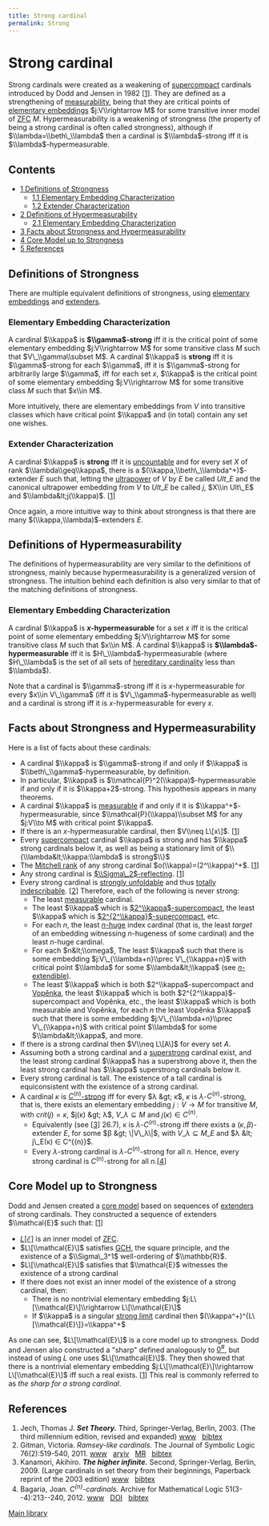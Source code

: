 ```yaml
---
title: Strong cardinal
permalink: Strong
---
```

# Strong cardinal











Strong cardinals were created as a weakening of
[supercompact](Supercompact "Supercompact")
cardinals introduced by Dodd and Jensen in 1982
\[[1](#bibkey_Jech2003:SetTheory)\]. They are defined as a strengthening
of
[measurability](Measurable "Measurable"),
being that they are critical points of [elementary
embeddings](Elementary_embedding "Elementary embedding")
$j:V\\rightarrow M$ for some transitive inner model of
[ZFC](ZFC "ZFC") $M$.
Hypermeasurability is a weakening of strongness (the property of being a
strong cardinal is often called strongness), although if
$\\lambda=\\beth\_\\lambda$ then a cardinal is $\\lambda$-strong iff it
is $\\lambda$-hypermeasurable.



## Contents


-   [<span class="tocnumber">1</span> <span class="toctext">Definitions
    of Strongness</span>](#Definitions_of_Strongness)
    -   [<span class="tocnumber">1.1</span> <span
        class="toctext">Elementary Embedding
        Characterization</span>](#Elementary_Embedding_Characterization)
    -   [<span class="tocnumber">1.2</span> <span
        class="toctext">Extender
        Characterization</span>](#Extender_Characterization)
-   [<span class="tocnumber">2</span> <span class="toctext">Definitions
    of Hypermeasurability</span>](#Definitions_of_Hypermeasurability)
    -   [<span class="tocnumber">2.1</span> <span
        class="toctext">Elementary Embedding
        Characterization</span>](#Elementary_Embedding_Characterization_2)
-   [<span class="tocnumber">3</span> <span class="toctext">Facts about
    Strongness and
    Hypermeasurability</span>](#Facts_about_Strongness_and_Hypermeasurability)
-   [<span class="tocnumber">4</span> <span class="toctext">Core Model
    up to Strongness</span>](#Core_Model_up_to_Strongness)
-   [<span class="tocnumber">5</span> <span
    class="toctext">References</span>](#References)


## Definitions of Strongness

There are multiple equivalent definitions of strongness, using
[elementary
embeddings](Elementary_embedding "Elementary embedding")
and
<a href="index.php?title=Extender&amp;action=edit&amp;redlink=1" class="new" title="Extender (page does not exist)">extenders</a>.

### <span id="Elementary_Embedding_Characterization" class="mw-headline">Elementary Embedding Characterization</span>

A cardinal $\\kappa$ is **$\\gamma$-strong** iff it is the critical
point of some elementary embedding $j:V\\rightarrow M$ for some
transitive class $M$ such that $V\_\\gamma\\subset M$. A cardinal
$\\kappa$ is **strong** iff it is $\\gamma$-strong for each $\\gamma$,
iff it is $\\gamma$-strong for arbitrarily large $\\gamma$, iff for each
set $x$, $\\kappa$ is the critical point of some elementary embedding
$j:V\\rightarrow M$ for some transitive class $M$ such that $x\\in M$.

More intuitively, there are elementary embeddings from $V$ into
transitive classes which have critical point $\\kappa$ and (in total)
contain any set one wishes.

### <span id="Extender_Characterization" class="mw-headline">Extender Characterization</span>

A cardinal $\\kappa$ is **strong** iff it is
<a href="Uncountable" class="mw-redirect" title="Uncountable">uncountable</a>
and for every set $X$ of rank $\\lambda\\geq\\kappa$, there is a
$(\\kappa,\\beth\_\\lambda^+)$-extender $E$ such that, letting the
[ultrapower](Ultrapower "Ultrapower")
of $V$ by $E$ be called $Ult\_E$ and the canonical ultrapower embedding
from $V$ to $Ult\_E$ be called $j$, $X\\in Ult\_E$ and
$\\lambda&lt;j(\\kappa)$. \[[1](#bibkey_Jech2003:SetTheory)\]

Once again, a more intuitive way to think about strongness is that there
are many $(\\kappa,\\lambda)$-extenders $E$.

## Definitions of Hypermeasurability

The definitions of hypermeasurability are very similar to the
definitions of strongness, mainly because hypermeasurability is a
generalized version of strongness. The intuition behind each definition
is also very similar to that of the matching definitions of strongness.

### <span id="Elementary_Embedding_Characterization_2" class="mw-headline">Elementary Embedding Characterization</span>

A cardinal $\\kappa$ is **$x$-hypermeasurable** for a set $x$ iff it is
the critical point of some elementary embedding $j:V\\rightarrow M$ for
some transitive class $M$ such that $x\\in M$. A cardinal $\\kappa$ is
**$\\lambda$-hypermeasurable** iff it is $H\_\\lambda$-hypermeasurable
(where $H\_\\lambda$ is the set of all sets of [hereditary
cardinality](Hereditary_Cardinality "Hereditary Cardinality")
less than $\\lambda$).

Note that a cardinal is $\\gamma$-strong iff it is $x$-hypermeasurable
for every $x\\in V\_\\gamma$ (iff it is $V\_\\gamma$-hypermeasurable as
well) and a cardinal is strong iff it is $x$-hypermeasurable for every
$x$.

## Facts about Strongness and Hypermeasurability

Here is a list of facts about these cardinals:

-   A cardinal $\\kappa$ is $\\gamma$-strong if and only if $\\kappa$ is
    $\\beth\_\\gamma$-hypermeasurable, by definition.
-   In particular, $\\kappa$ is
    $\\mathcal{P}^2(\\kappa)$-hypermeasurable if and only if it is
    $\\kappa+2$-strong. This hypothesis appears in many theorems.
-   A cardinal $\\kappa$ is
    [measurable](Measurable "Measurable")
    if and only if it is $\\kappa^+$-hypermeasurable, since
    $\\mathcal{P}(\\kappa)\\subset M$ for any $j:V\\to M$ with critical
    point $\\kappa$.
-   If there is an $x$-hypermeasurable cardinal, then $V\\neq L\[x\]$.
    \[[1](#bibkey_Jech2003:SetTheory)\]
-   Every
    [supercompact](Supercompact "Supercompact")
    cardinal $\\kappa$ is strong and has $\\kappa$ strong cardinals
    below it, as well as being a stationary limit of
    $\\{\\lambda&lt;\\kappa:\\lambda$ is strong$\\}$
-   The [Mitchell
    rank](Mitchell_rank "Mitchell rank")
    of any strong cardinal $o(\\kappa)=(2^\\kappa)^+$.
    \[[1](#bibkey_Jech2003:SetTheory)\]
-   Any strong cardinal is
    [$\\Sigma\_2$-reflecting](Reflecting "Reflecting").
    \[[1](#bibkey_Jech2003:SetTheory)\]
-   Every strong cardinal is [strongly
    unfoldable](Unfoldable "Unfoldable")
    and thus [totally
    indescribable](Indescribable "Indescribable").
    \[[2](#bibkey_Gitman2011:RamseyLikeCardinals)\] Therefore, each of
    the following is never strong:
    -   The least
        [measurable](Measurable "Measurable")
        cardinal.
    -   The least $\\kappa$ which is
        [$2^\\kappa$-supercompact](Supercompact "Supercompact"),
        the least $\\kappa$ which is
        [$2^{2^\\kappa}$-supercompact](Supercompact "Supercompact"),
        etc.
    -   For each $n$, the least
        [$n$-huge](Huge "Huge")
        index cardinal (that is, the least *target* of an embedding
        witnessing $n$-hugeness of some cardinal) and the least $n$-huge
        cardinal.
    -   For each $n&lt;\\omega$, The least $\\kappa$ such that there is
        some embedding $j:V\_{\\lambda+n}\\prec V\_{\\kappa+n}$ with
        critical point $\\lambda$ for some $\\lambda&lt;\\kappa$ (see
        [$n$-extendible](Extendible "Extendible")).
    -   The least $\\kappa$ which is both $2^\\kappa$-supercompact and
        [Vopěnka](Vopenka "Vopenka"),
        the least $\\kappa$ which is both $2^{2^\\kappa}$-supercompact
        and Vopěnka, etc., the least $\\kappa$ which is both measurable
        and Vopěnka, for each $n$ the least Vopěnka $\\kappa$ such that
        there is some embedding $j:V\_{\\lambda+n}\\prec V\_{\\kappa+n}$
        with critical point $\\lambda$ for some $\\lambda&lt;\\kappa$,
        and more.
-   If there is a strong cardinal then $V\\neq L\[A\]$ for every set
    $A$.
-   Assuming both a strong cardinal and a
    [superstrong](Superstrong "Superstrong")
    cardinal exist, and the least strong cardinal $\\kappa$ has a
    superstrong above it, then the least strong cardinal has $\\kappa$
    superstrong cardinals below it.
-   Every strong cardinal is tall. The existence of a tall cardinal is
    equiconsistent with the existence of a strong cardinal.
-   A cardinal $κ$ is
    <a href="Correct" class="mw-redirect" title="Correct">$C^{(n)}$-strong</a>
    iff for every $λ &gt; κ$, $κ$ is $λ$-$C^{(n)}$-strong, that is,
    there exists an elementary embedding $j : V → M$ for transitive $M$,
    with $crit(j) = κ$, $j(κ) &gt; λ$, $V\_λ ⊆ M$ and $j(κ) ∈ C^{(n)}$.
    -   Equivalently (see \[[3](#bibkey_Kanamori2009:HigherInfinite)\]
        26.7), κ is $λ$-$C^{(n)}$-strong iff there exists a $(κ,
        β)$-extender $E$, for some $β &gt; \|V\_λ\|$, with $V\_λ ⊆ M\_E$
        and $λ &lt; j\_E(κ) ∈ C^{(n)}$.
    -   Every $λ$-strong cardinal is $λ$-$C^{(n)}$-strong for all $n$.
        Hence, every strong cardinal is $C^{(n)}$-strong for all
        $n$.\[[4](#bibkey_Bagaria2012:CnCardinals)\]

## Core Model up to Strongness

Dodd and Jensen created a [core
model](Core_model "Core model")
based on sequences of
<a href="index.php?title=Extender&amp;action=edit&amp;redlink=1" class="new" title="Extender (page does not exist)">extenders</a>
of strong cardinals. They constructed a sequence of extenders
$\\mathcal{E}$ such that: \[[1](#bibkey_Jech2003:SetTheory)\]

-   <a href="L" class="mw-redirect" title="L">$L[\mathcal{E}]$</a>
    is an inner model of
    [ZFC](ZFC "ZFC").
-   $L\[\\mathcal{E}\]$ satisfies
    <a href="GCH" class="mw-redirect" title="GCH">GCH</a>,
    the square principle, and the existence of a $\\Sigma\_3^1$
    well-ordering of $\\mathbb{R}$.
-   $L\[\\mathcal{E}\]$ satisfies that $\\mathcal{E}$ witnesses the
    existence of a strong cardinal
-   If there does not exist an inner model of the existence of a strong
    cardinal, then:
    -   There is no nontrivial elementary embedding
        $j:L\[\\mathcal{E}\]\\rightarrow L\[\\mathcal{E}\]$
    -   If $\\kappa$ is a singular [strong
        limit](Beth "Beth")
        cardinal then $(\\kappa^+)^{L\[\\mathcal{E}\]}=\\kappa^+$

As one can see, $L\[\\mathcal{E}\]$ is a core model up to strongness.
Dodd and Jensen also constructed a "sharp" defined analogously to
<a href="Zero_sharp" class="mw-redirect" title="Zero sharp">$0^{\#}$</a>,
but instead of using $L$ one uses $L\[\\mathcal{E}\]$. They then showed
that there is a nontrivial elementary embedding
$j:L\[\\mathcal{E}\]\\rightarrow L\[\\mathcal{E}\]$ iff such a real
exists. \[[1](#bibkey_Jech2003:SetTheory)\] This real is commonly
referred to as *the sharp for a strong cardinal*.

## References

1.  <span id="bibkey_Jech2003:SetTheory">Jech, Thomas J. ***Set
    Theory.*** Third, Springer-Verlag, Berlin, 2003. (The third
    millennium edition, revised and expanded)
    <a href="https://logic.wikischolars.columbia.edu/file/view/Jech%2C+T.+J.+%282003%29.+Set+Theory+%28The+3rd+millennium+ed.%29.pdf" class="extiw">www</a>   <a href="javascript:bibpopup(&#39;@book%7BJech2003:SetTheory,%20%20%20%20AUTHOR%20=%20%7BJech,%20Thomas%20J.%7D,%3Cbr%3E%20%20%20%20TITLE%20=%20%7BSet%20Theory%7D,%3Cbr%3E%20%20%20%20SERIES%20=%20%7BSpringer%20Monographs%20in%20Mathematics%7D,%3Cbr%3E%20%20%20%20%20%20NOTE%20=%20%7BThe%20third%20millennium%20edition,%20revised%20and%20expanded%7D,%3Cbr%3E%20PUBLISHER%20=%20%7BSpringer-Verlag%7D,%3Cbr%3E%20%20%20%20%20EDITION%20=%20%7BThird%7D,%3Cbr%3E%20%20%20%20%20ADDRESS%20=%20%7BBerlin%7D,%3Cbr%3E%20%20%20%20%20YEAR%20=%20%7B2003%7D,%3Cbr%3E%20%20%20%20%20URL%20=%20%7Bhttps://logic.wikischolars.columbia.edu/file/view/Jech%2C+T.+J.+%282003%29.+Set+Theory+%28The+3rd+millennium+ed.%29.pdf%7D,%3Cbr%3E%7D&#39;)" class="bibtex">bibtex</a></span>
2.  <span id="bibkey_Gitman2011:RamseyLikeCardinals">Gitman, Victoria.
    *Ramsey-like cardinals.* The Journal of Symbolic Logic
    76(2):519-540, 2011.
    <a href="http://boolesrings.org/victoriagitman/files/2011/08/ramseylikecardinals.pdf" class="extiw">www</a>   <a href="http://web.archive.org/web/20191005051156/http://arxiv.org/abs/0801.4723" class="extiw">arχiv</a>   <a href="http://web.archive.org/web/20191005051156/http://www.ams.org/mathscinet-getitem?mr=2830415" class="extiw">MR</a>   <a href="javascript:bibpopup(&#39;@ARTICLE%20%7BGitman2011:RamseyLikeCardinals,AUTHOR%20=%20%7BGitman,%20Victoria%7D,%3Cbr%3ETITLE%20=%20%7BRamsey-like%20cardinals%7D,%3Cbr%3EJOURNAL%20=%20%7BThe%20Journal%20of%20Symbolic%20Logic%7D,%3Cbr%3EVOLUME%20=%20%7B76%7D,%3Cbr%3EYEAR%20=%20%7B2011%7D,%3Cbr%3ENUMBER%20=%20%7B2%7D,%3Cbr%3EPAGES%20=%20%7B519-540%7D,%3Cbr%3EMRNUMBER%20=%20%7B2830415%7D,%3Cbr%3EEPRINT=%7B0801.4723%7D,%3Cbr%3EURL=%7Bhttp://boolesrings.org/victoriagitman/files/2011/08/ramseylikecardinals.pdf%7D%7D&#39;)" class="bibtex">bibtex</a></span>
3.  <span id="bibkey_Kanamori2009:HigherInfinite">Kanamori, Akihiro.
    ***The higher infinite.*** Second, Springer-Verlag, Berlin, 2009.
    (Large cardinals in set theory from their beginnings, Paperback
    reprint of the 2003 edition)
    <a href="https://link.springer.com/book/10.1007%2F978-3-540-88867-3" class="extiw">www</a>   <a href="javascript:bibpopup(&#39;@book%7BKanamori2009:HigherInfinite,%20%20%20%20AUTHOR%20=%20%7BKanamori,%20Akihiro%7D,%3Cbr%3E%20%20%20%20%20TITLE%20=%20%7BThe%20higher%20infinite%7D,%3Cbr%3E%20%20%20%20SERIES%20=%20%7BSpringer%20Monographs%20in%20Mathematics%7D,%3Cbr%3E%20%20%20EDITION%20=%20%7BSecond%7D,%3Cbr%3E%20%20%20%20%20%20NOTE%20=%20%7BLarge%20cardinals%20in%20set%20theory%20from%20their%20beginnings,%20%20%20%20%20%20%20%20%20%20%20%20%20%20Paperback%20reprint%20of%20the%202003%20edition%7D,%3Cbr%3E%20PUBLISHER%20=%20%7BSpringer-Verlag%7D,%3Cbr%3E%20%20%20ADDRESS%20=%20%7BBerlin%7D,%3Cbr%3E%20%20%20%20%20%20YEAR%20=%20%7B2009%7D,%3Cbr%3E%20%20%20%20%20PAGES%20=%20%7Bxxii+536%7D,%3Cbr%3E%20%20%20%20%20%20%20URL%20=%20%7Bhttps://link.springer.com/book/10.1007%2F978-3-540-88867-3%7D%7D&#39;)" class="bibtex">bibtex</a></span>
4.  <span id="bibkey_Bagaria2012:CnCardinals">Bagaria, Joan.
    *$C^{(n)}$-cardinals.* Archive for Mathematical Logic
    51(3--4):213--240, 2012.
    <a href="http://www.mittag-leffler.se/sites/default/files/IML-0910f-26.pdf" class="extiw">www</a>   <a href="http://web.archive.org/web/20191005051156/http://dx.doi.org/10.1007/s00153-011-0261-8" class="extiw">DOI</a>   <a href="javascript:bibpopup(&#39;@article%7BBagaria2012:CnCardinals,%20%20%20AUTHOR%20=%20%7BBagaria,%20Joan%7D,%3Cbr%3E%20%20%20TITLE%20=%20%7B$C%5E%7B(n)%7D$-cardinals%7D,%3Cbr%3E%20%20journal%20=%20%7BArchive%20for%20Mathematical%20Logic%7D,%3Cbr%3E%20%20%20%20%20%20%20%20YEAR%20=%20%7B2012%7D,%3Cbr%3E%20%20%20%20%20%20%20%20volume%20=%20%7B51%7D,%3Cbr%3E%20%20%20%20%20%20%20%20number%20=%20%7B3--4%7D,%3Cbr%3E%20%20%20%20%20%20%20%20pages%20=%20%7B213--240%7D,%3Cbr%3E%20%20%20%20%20%20%20%20DOI%20=%20%7B10.1007/s00153-011-0261-8%7D,%3Cbr%3E%20%20%20%20%20%20%20%20URL%20=%20%7Bhttp://www.mittag-leffler.se/sites/default/files/IML-0910f-26.pdf%7D%7D&#39;)" class="bibtex">bibtex</a></span>

[Main
library](Library "Library")


